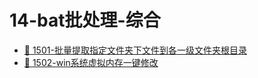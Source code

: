 # 14-bat批处理-综合

- [📄 1501-批量提取指定文件夹下文件到各一级文件夹根目录](/md/14-bat批处理-综合/1501-批量提取指定文件夹下文件到各一级文件夹根目录.md)
- [📄 1502-win系统虚拟内存一键修改](/md/14-bat批处理-综合/1502-win系统虚拟内存一键修改.md)
